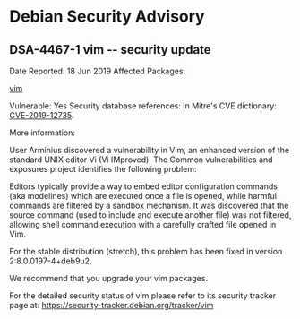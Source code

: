 
Debian Security Advisory
========================


DSA-4467-1 vim -- security update
---------------------------------



Date Reported:
18 Jun 2019
Affected Packages:

[vim](https://packages.debian.org/src:vim)

Vulnerable:
Yes
Security database references:
In Mitre's CVE dictionary: [CVE-2019-12735](https://security-tracker.debian.org/tracker/CVE-2019-12735).  

More information:

User Arminius discovered a vulnerability in Vim, an enhanced version of the
standard UNIX editor Vi (Vi IMproved). The Common vulnerabilities and
exposures project identifies the following problem:


Editors typically provide a way to embed editor configuration commands (aka
modelines) which are executed once a file is opened, while harmful commands
are filtered by a sandbox mechanism. It was discovered that the source
command (used to include and execute another file) was not filtered, allowing
shell command execution with a carefully crafted file opened in Vim.


For the stable distribution (stretch), this problem has been fixed in
version 2:8.0.0197-4+deb9u2.


We recommend that you upgrade your vim packages.


For the detailed security status of vim please refer to
its security tracker page at:
<https://security-tracker.debian.org/tracker/vim>





